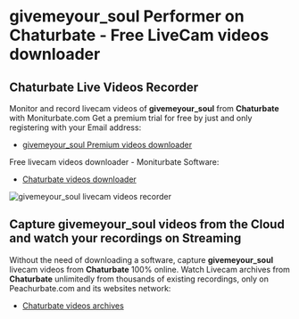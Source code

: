 # givemeyour_soul Performer on Chaturbate - Free LiveCam videos downloader

## Chaturbate Live Videos Recorder

Monitor and record livecam videos of **givemeyour_soul** from **Chaturbate** with Moniturbate.com
Get a premium trial for free by just and only registering with your Email address:
* [givemeyour_soul Premium videos downloader](https://moniturbate.com/request-demo-licence-key.html)

Free livecam videos downloader - Moniturbate Software:
* [Chaturbate videos downloader](https://moniturbate.com/moniturbate-download-software.html)

![givemeyour_soul livecam videos recorder](https://peachurnet.com/templates/moniturbate-software.png)


## Capture givemeyour_soul videos from the Cloud and watch your recordings on Streaming

Without the need of downloading a software, capture **givemeyour_soul** livecam videos from **Chaturbate** 100% online.
Watch Livecam archives from **Chaturbate** unlimitedly from thousands of existing recordings, only on Peachurbate.com and its websites network:
* [Chaturbate videos archives](https://peachurnet.com/)